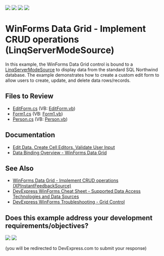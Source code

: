 <!-- default badges list -->
![](https://img.shields.io/endpoint?url=https://codecentral.devexpress.com/api/v1/VersionRange/128629596/20.1.3%2B)
[![](https://img.shields.io/badge/Open_in_DevExpress_Support_Center-FF7200?style=flat-square&logo=DevExpress&logoColor=white)](https://supportcenter.devexpress.com/ticket/details/E4498)
[![](https://img.shields.io/badge/📖_How_to_use_DevExpress_Examples-e9f6fc?style=flat-square)](https://docs.devexpress.com/GeneralInformation/403183)
[![](https://img.shields.io/badge/💬_Leave_Feedback-feecdd?style=flat-square)](#does-this-example-address-your-development-requirementsobjectives)
<!-- default badges end -->

# WinForms Data Grid - Implement CRUD operations (LinqServerModeSource)

In this example, the WinForms Data Grid control is bound to a [LinqServerModeSource](https://docs.devexpress.com/CoreLibraries/DevExpress.Data.Linq.LinqServerModeSource) to display data from the standard SQL Northwind database. The example demonstrates how to create a custom edit form to allow users to create, update, and delete data rows/records.


## Files to Review

* [EditForm.cs](./CS/LinqServerModeSource/EditForm.cs) (VB: [EditForm.vb](./VB/LinqServerModeSource/EditForm.vb))
* [Form1.cs](./CS/LinqServerModeSource/Form1.cs) (VB: [Form1.vb](./VB/LinqServerModeSource/Form1.vb))
* [Person.cs](./CS/LinqServerModeSource/Person.cs) (VB: [Person.vb](./VB/LinqServerModeSource/Person.vb))


## Documentation

* [Edit Data. Create Cell Editors. Validate User Input](https://docs.devexpress.com/WindowsForms/753/controls-and-libraries/data-grid/data-editing-and-validation/modify-and-validate-cell-values)
* [Data Binding Overview - WinForms Data Grid](https://docs.devexpress.com/WindowsForms/634/controls-and-libraries/data-grid/data-binding)

## See Also

* [WinForms Data Grid - Implement CRUD operations (XPInstantFeedbackSource)](https://github.com/DevExpress-Examples/winforms-grid-implement-crud-operations-xpinstantfeedbacksource)
* [DevExpress WinForms Cheat Sheet - Supported Data Access Technologies and Data Sources](https://go.devexpress.com/CheatSheets_WinForms_Examples_T904237.aspx)
* [DevExpress WinForms Troubleshooting - Grid Control](https://go.devexpress.com/CheatSheets_WinForms_Examples_T934742.aspx)
<!-- feedback -->
## Does this example address your development requirements/objectives?

[<img src="https://www.devexpress.com/support/examples/i/yes-button.svg"/>](https://www.devexpress.com/support/examples/survey.xml?utm_source=github&utm_campaign=winforms-grid-implement-crud-operations-linqservermodesource&~~~was_helpful=yes) [<img src="https://www.devexpress.com/support/examples/i/no-button.svg"/>](https://www.devexpress.com/support/examples/survey.xml?utm_source=github&utm_campaign=winforms-grid-implement-crud-operations-linqservermodesource&~~~was_helpful=no)

(you will be redirected to DevExpress.com to submit your response)
<!-- feedback end -->
